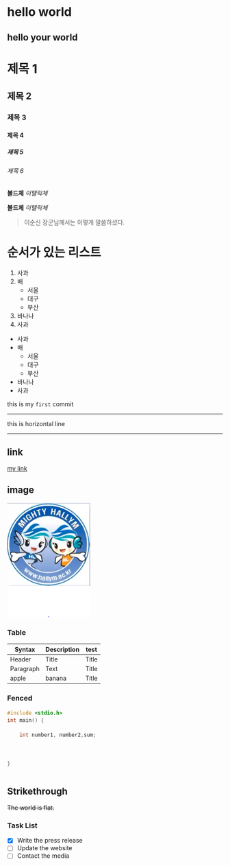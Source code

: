 # hello world
## hello your world

# 제목 1
## 제목 2
### 제목 3
#### 제목 4
##### 제목 5
###### 제목 6

**볼드체**
*이텔릭체*

__볼드체__
_이텔릭체_

> 이순신 장군님께서는 이렇게 말씀하셨다.

# 순서가 있는 리스트
1. 사과
2. 배
    - 서울
    - 대구
    - 부산
3. 바나나
2. 사과

- 사과
- 배
    - 서울
    - 대구
    - 부산
- 바나나
- 사과

this is my `first` commit

---

this is horizontal line

---

## link

[my link](http://www.google.com)

## image
![alt text](image.png)

### Table
| Syntax | Description | test |
| ----------- | ----------- | ----------- |
| Header | Title | Title |
| Paragraph | Text | Title |
| apple | banana | Title |

### Fenced

```c
#include <stdio.h>
int main() {

    int number1, number2,sum;



}

```

```css

```

## Strikethrough
~~The world is flat.~~

### Task List

- [x] Write the press release
- [ ] Update the website
- [ ] Contact the media
